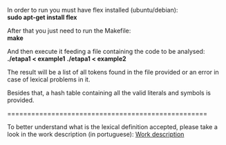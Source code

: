In order to run you must have flex installed (ubuntu/debian):  
 **sudo apt-get install flex**

After that you just need to run the Makefile:  
 **make**

And then execute it feeding a file containing the code to be analysed:  
 **./etapa1 < example1**
 **./etapa1 < example2**

The result will be a list of all tokens found in the file provided or an error in case of lexical problems in it.

Besides that, a hash table containing all the valid literals and symbols is provided.


==================================================

To better understand what is the lexical definition accepted, please take a look in the work description (in portuguese):
[Work description](https://bitbucket.org/bpsilva/compiler-01_lexical_analysis/src/f12e26addcca1d1ac8894d7026391534afafd571/definicao.pdf?at=master&fileviewer=file-view-default)

